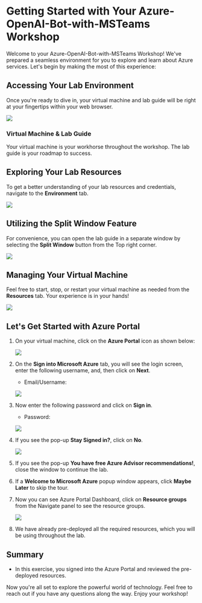 # **Getting Started with Your Azure-OpenAI-Bot-with-MSTeams Workshop**
 
Welcome to your Azure-OpenAI-Bot-with-MSTeams Workshop! We've prepared a seamless environment for you to explore and learn about Azure services. Let's begin by making the most of this experience:
 
## **Accessing Your Lab Environment**
 
Once you're ready to dive in, your virtual machine and lab guide will be right at your fingertips within your web browser.
 
  ![](Images/bot(1).png)

### **Virtual Machine & Lab Guide**
 
Your virtual machine is your workhorse throughout the workshop. The lab guide is your roadmap to success.
 
## **Exploring Your Lab Resources**
 
To get a better understanding of your lab resources and credentials, navigate to the **Environment** tab.
 
  ![](Images/miw(3).png)
 
## **Utilizing the Split Window Feature**
 
For convenience, you can open the lab guide in a separate window by selecting the **Split Window** button from the Top right corner.
 
  ![](Images/POWER(1).png)
 
## **Managing Your Virtual Machine**
 
Feel free to start, stop, or restart your virtual machine as needed from the **Resources** tab. Your experience is in your hands!
 
 ![](Images/res.png)
 
## **Let's Get Started with Azure Portal**
 
1. On your virtual machine, click on the **Azure Portal** icon as shown below:
 
    ![](Images/bot(2).png)

2. On the **Sign into Microsoft Azure** tab, you will see the login screen, enter the following username, and, then click on **Next**.

   * Email/Username: <inject key="AzureAdUserEmail"></inject>
  
   ![](https://github.com/CloudLabsAI-Azure/AIW-SAP-on-Azure/raw/main/media/M2-Ex1-portalsignin-1.png?raw=true)

3. Now enter the following password and click on **Sign in**. 

   * Password: <inject key="AzureAdUserPassword"></inject>

   ![](https://github.com/CloudLabsAI-Azure/AIW-SAP-on-Azure/blob/main/media/M2-Ex1-portalsignin-2.png?raw=true)

4. If you see the pop-up **Stay Signed in?**, click on **No**.

   ![](https://github.com/CloudLabsAI-Azure/AIW-SAP-on-Azure/raw/main/media/M2-Ex1-portalsignin-3.png?raw=true)

5. If you see the pop-up **You have free Azure Advisor recommendations!**, close the window to continue the lab.

6. If a **Welcome to Microsoft Azure** popup window appears, click **Maybe Later** to skip the tour.

7. Now you can see Azure Portal Dashboard, click on **Resource groups** from the Navigate panel to see the resource groups.

   ![](https://github.com/CloudLabsAI-Azure/AIW-SAP-on-Azure/blob/main/media/M2-Ex1-rg.png?raw=true)
 
8. We have already pre-deployed all the required resources, which you will be using throughout the lab.
 
 ## Summary

* In this exercise, you signed into the Azure Portal and reviewed the pre-deployed resources.
 
Now you're all set to explore the powerful world of technology. Feel free to reach out if you have any questions along the way. Enjoy your workshop!
